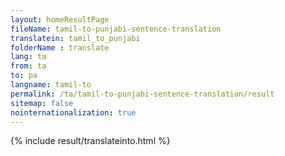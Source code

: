 ```yaml
---
layout: homeResultPage
fileName: tamil-to-punjabi-sentence-translation
translatein: tamil_to_punjabi
folderName : translate
lang: ta
from: ta
to: pa
langname: tamil-to
permalink: /ta/tamil-to-punjabi-sentence-translation/result
sitemap: false
nointernationalization: true
---
```

{% include result/translateinto.html %}

<script src="/js/result/translation.js" data-foldername="{{page.folderName}}" data-lang="{{page.lang}}"></script>
